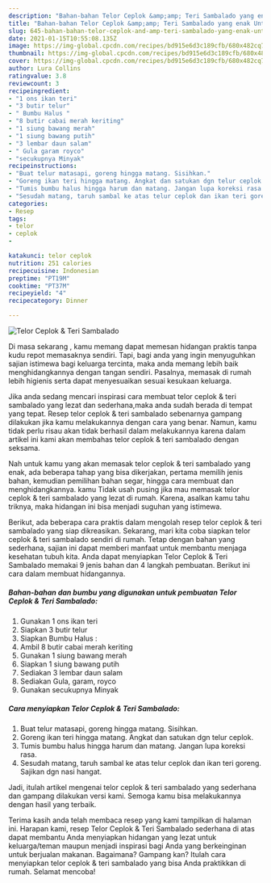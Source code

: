 ```yaml
---
description: "Bahan-bahan Telor Ceplok &amp;amp; Teri Sambalado yang enak Untuk Jualan"
title: "Bahan-bahan Telor Ceplok &amp;amp; Teri Sambalado yang enak Untuk Jualan"
slug: 645-bahan-bahan-telor-ceplok-and-amp-teri-sambalado-yang-enak-untuk-jualan
date: 2021-01-15T10:55:08.135Z
image: https://img-global.cpcdn.com/recipes/bd915e6d3c189cfb/680x482cq70/telor-ceplok-teri-sambalado-foto-resep-utama.jpg
thumbnail: https://img-global.cpcdn.com/recipes/bd915e6d3c189cfb/680x482cq70/telor-ceplok-teri-sambalado-foto-resep-utama.jpg
cover: https://img-global.cpcdn.com/recipes/bd915e6d3c189cfb/680x482cq70/telor-ceplok-teri-sambalado-foto-resep-utama.jpg
author: Lura Collins
ratingvalue: 3.8
reviewcount: 3
recipeingredient:
- "1 ons ikan teri"
- "3 butir telur"
- " Bumbu Halus "
- "8 butir cabai merah keriting"
- "1 siung bawang merah"
- "1 siung bawang putih"
- "3 lembar daun salam"
- " Gula garam royco"
- "secukupnya Minyak"
recipeinstructions:
- "Buat telur matasapi, goreng hingga matang. Sisihkan."
- "Goreng ikan teri hingga matang. Angkat dan satukan dgn telur ceplok."
- "Tumis bumbu halus hingga harum dan matang. Jangan lupa koreksi rasa."
- "Sesudah matang, taruh sambal ke atas telur ceplok dan ikan teri goreng. Sajikan dgn nasi hangat."
categories:
- Resep
tags:
- telor
- ceplok
- 

katakunci: telor ceplok  
nutrition: 251 calories
recipecuisine: Indonesian
preptime: "PT19M"
cooktime: "PT37M"
recipeyield: "4"
recipecategory: Dinner

---
```



![Telor Ceplok &amp; Teri Sambalado](https://img-global.cpcdn.com/recipes/bd915e6d3c189cfb/680x482cq70/telor-ceplok-teri-sambalado-foto-resep-utama.jpg)

Di masa  sekarang , kamu memang dapat memesan hidangan praktis tanpa kudu repot memasaknya sendiri. Tapi, bagi anda yang ingin menyuguhkan sajian istimewa bagi keluarga tercinta, maka anda memang lebih baik menghidangkannya dengan tangan sendiri. Pasalnya, memasak di rumah lebih higienis serta dapat menyesuaikan sesuai kesukaan keluarga.

Jika anda sedang mencari inspirasi cara membuat telor ceplok &amp; teri sambalado yang lezat dan sederhana,maka anda sudah berada di tempat yang tepat. Resep telor ceplok &amp; teri sambalado  sebenarnya gampang dilakukan jika kamu melakukannya dengan cara yang benar. Namun, kamu tidak perlu risau akan tidak berhasil dalam melakukannya 
karena dalam artikel ini kami akan membahas telor ceplok &amp; teri sambalado dengan seksama.  



Nah untuk kamu yang akan memasak telor ceplok &amp; teri sambalado yang enak, ada beberapa tahap yang bisa dikerjakan, pertama memilih jenis bahan, kemudian pemilihan bahan segar, hingga cara membuat dan menghidangkannya. kamu Tidak usah pusing jika mau memasak telor ceplok &amp; teri sambalado yang lezat di rumah. Karena, asalkan kamu  tahu triknya, maka hidangan ini bisa menjadi suguhan yang istimewa.

Berikut, ada beberapa cara praktis  dalam mengolah resep telor ceplok &amp; teri sambalado yang siap dikreasikan. Sekarang, mari kita coba siapkan telor ceplok &amp; teri sambalado sendiri di rumah. Tetap dengan bahan yang sederhana, sajian ini dapat memberi manfaat untuk membantu menjaga kesehatan tubuh kita. Anda dapat menyiapkan Telor Ceplok &amp; Teri Sambalado memakai 9 jenis bahan dan 4 langkah pembuatan. Berikut ini cara dalam membuat hidangannya.

<!--inarticleads1-->

##### Bahan-bahan dan bumbu yang digunakan untuk pembuatan Telor Ceplok &amp; Teri Sambalado:

1. Gunakan 1 ons ikan teri
1. Siapkan 3 butir telur
1. Siapkan  Bumbu Halus :
1. Ambil 8 butir cabai merah keriting
1. Gunakan 1 siung bawang merah
1. Siapkan 1 siung bawang putih
1. Sediakan 3 lembar daun salam
1. Sediakan  Gula, garam, royco
1. Gunakan secukupnya Minyak




<!--inarticleads2-->

##### Cara menyiapkan Telor Ceplok &amp; Teri Sambalado:

1. Buat telur matasapi, goreng hingga matang. Sisihkan.
1. Goreng ikan teri hingga matang. Angkat dan satukan dgn telur ceplok.
1. Tumis bumbu halus hingga harum dan matang. Jangan lupa koreksi rasa.
1. Sesudah matang, taruh sambal ke atas telur ceplok dan ikan teri goreng. Sajikan dgn nasi hangat.




Jadi, itulah artikel mengenai  telor ceplok &amp; teri sambalado  yang sederhana dan gampang dilakukan versi kami. Semoga kamu bisa melakukannya dengan hasil yang terbaik. 

Terima kasih anda telah membaca resep yang kami tampilkan di halaman ini. Harapan kami, resep  Telor Ceplok &amp; Teri Sambalado sederhana di atas dapat membantu Anda menyiapkan hidangan yang lezat untuk keluarga/teman maupun menjadi inspirasi bagi Anda yang berkeinginan untuk berjualan makanan. Bagaimana? Gampang kan? Itulah cara menyiapkan telor ceplok &amp; teri sambalado yang bisa Anda praktikkan di rumah. Selamat mencoba!

